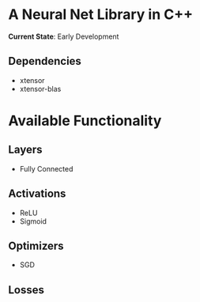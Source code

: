# A Neural Net Library in C++

**Current State**: Early Development

## Dependencies
- xtensor
- xtensor-blas

# Available Functionality 
## Layers 
- Fully Connected

## Activations 
- ReLU 
- Sigmoid

## Optimizers
- SGD

## Losses
